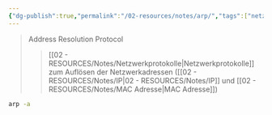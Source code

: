 ```yaml
---
{"dg-publish":true,"permalink":"/02-resources/notes/arp/","tags":["netzwerk/protocol","linux/command","windows/command"],"noteIcon":"","updated":"2025-08-26T16:35:01.000+02:00"}
---
```


> Address Resolution Protocol
>>[[02 - RESOURCES/Notes/Netzwerkprotokolle\|Netzwerkprotokolle]] zum Auflösen der Netzwerkadressen ([[02 - RESOURCES/Notes/IP\|02 - RESOURCES/Notes/IP]] und [[02 - RESOURCES/Notes/MAC Adresse\|MAC Adresse]])

```sh
arp -a
```
